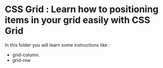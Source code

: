 # CSS Grid : Learn how to positioning items in your grid easily with CSS Grid
In this folder you will learn some instructions like :
* grid-column.
* grid-row
